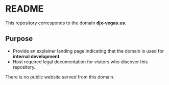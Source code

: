 # README

This repository corresponds to the domain **djx-vegas.us**.

## Purpose
- Provide an explainer landing page indicating that the domain is used for **internal development**.
- Host required legal documentation for visitors who discover this repository.

There is no public website served from this domain.
